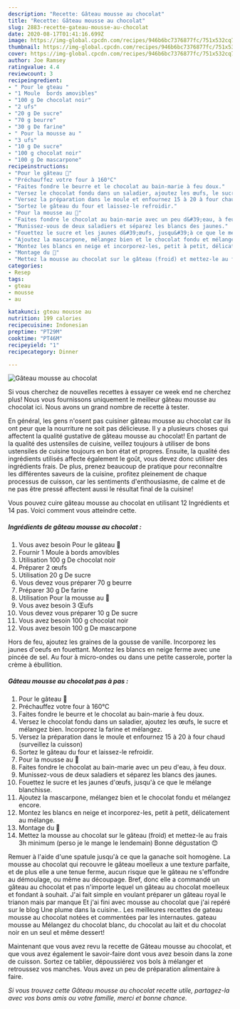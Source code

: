 ```yaml
---
description: "Recette: Gâteau mousse au chocolat"
title: "Recette: Gâteau mousse au chocolat"
slug: 2883-recette-gateau-mousse-au-chocolat
date: 2020-08-17T01:41:16.699Z
image: https://img-global.cpcdn.com/recipes/946b6bc7376877fc/751x532cq70/gateau-mousse-au-chocolat-photo-principale-de-la-recette.jpg
thumbnail: https://img-global.cpcdn.com/recipes/946b6bc7376877fc/751x532cq70/gateau-mousse-au-chocolat-photo-principale-de-la-recette.jpg
cover: https://img-global.cpcdn.com/recipes/946b6bc7376877fc/751x532cq70/gateau-mousse-au-chocolat-photo-principale-de-la-recette.jpg
author: Joe Ramsey
ratingvalue: 4.4
reviewcount: 3
recipeingredient:
- " Pour le gteau "
- "1 Moule  bords amovibles"
- "100 g De chocolat noir"
- "2 ufs"
- "20 g De sucre"
- "70 g beurre"
- "30 g De farine"
- " Pour la mousse au "
- "3 ufs"
- "10 g De sucre"
- "100 g chocolat noir"
- "100 g De mascarpone"
recipeinstructions:
- "Pour le gâteau 🥧"
- "Préchauffez votre four à 160°C"
- "Faites fondre le beurre et le chocolat au bain-marie à feu doux."
- "Versez le chocolat fondu dans un saladier, ajoutez les œufs, le sucre et mélangez bien. Incorporez la farine et mélangez."
- "Versez la préparation dans le moule et enfournez 15 à 20 à four chaud (surveillez la cuisson)"
- "Sortez le gâteau du four et laissez-le refroidir."
- "Pour la mousse au 🍫"
- "Faites fondre le chocolat au bain-marie avec un peu d&#39;eau, à feu doux."
- "Munissez-vous de deux saladiers et séparez les blancs des jaunes."
- "Fouettez le sucre et les jaunes d&#39;œufs, jusqu&#39;à ce que le mélange blanchisse."
- "Ajoutez la mascarpone, mélangez bien et le chocolat fondu et mélangez encore."
- "Montez les blancs en neige et incorporez-les, petit à petit, délicatement au mélange."
- "Montage du 🥧"
- "Mettez la mousse au chocolat sur le gâteau (froid) et mettez-le au frais 3h minimum (perso je le mange le lendemain) Bonne dégustation 😊"
categories:
- Resep
tags:
- gteau
- mousse
- au

katakunci: gteau mousse au 
nutrition: 199 calories
recipecuisine: Indonesian
preptime: "PT29M"
cooktime: "PT46M"
recipeyield: "1"
recipecategory: Dinner

---
```



![Gâteau mousse au chocolat](https://img-global.cpcdn.com/recipes/946b6bc7376877fc/751x532cq70/gateau-mousse-au-chocolat-photo-principale-de-la-recette.jpg)

Si vous cherchez de nouvelles recettes à essayer ce week end ne cherchez plus! Nous vous fournissons uniquement le meilleur gâteau mousse au chocolat ici. Nous avons un grand nombre de recette à tester.

En général, les gens n'osent pas cuisiner gâteau mousse au chocolat car ils ont peur que la nourriture ne soit pas délicieuse. Il y a plusieurs choses qui affectent la qualité gustative de gâteau mousse au chocolat! En partant de la qualité des ustensiles de cuisine, veillez toujours à utiliser de bons ustensiles de cuisine toujours en bon état et propres. Ensuite, la qualité des ingrédients utilisés affecte également le goût, vous devez donc utiliser des ingrédients frais. De plus, prenez beaucoup de pratique pour reconnaître les différentes saveurs de la cuisine, profitez pleinement de chaque processus de cuisson, car les sentiments d'enthousiasme, de calme et de ne pas être pressé affectent aussi le résultat final de la cuisine!

<!--inarticleads1-->

Vous pouvez cuire gâteau mousse au chocolat en utilisant 12 Ingrédients et 14 pas. Voici comment vous atteindre cette.

##### Ingrédients de gâteau mousse au chocolat :

1. Vous avez besoin  Pour le gâteau 🥧
1. Fournir 1 Moule à bords amovibles
1. Utilisation 100 g De chocolat noir
1. Préparer 2 œufs
1. Utilisation 20 g De sucre
1. Vous devez vous préparer 70 g beurre
1. Préparer 30 g De farine
1. Utilisation  Pour la mousse au 🍫
1. Vous avez besoin 3 Œufs
1. Vous devez vous préparer 10 g De sucre
1. Vous avez besoin 100 g chocolat noir
1. Vous avez besoin 100 g De mascarpone


Hors de feu, ajoutez les graines de la gousse de vanille. Incorporez les jaunes d&#39;oeufs en fouettant. Montez les blancs en neige ferme avec une pincée de sel. Au four à micro-ondes ou dans une petite casserole, porter la crème à ébullition. 

<!--inarticleads2-->

##### Gâteau mousse au chocolat pas à pas :

1. Pour le gâteau 🥧
1. Préchauffez votre four à 160°C
1. Faites fondre le beurre et le chocolat au bain-marie à feu doux.
1. Versez le chocolat fondu dans un saladier, ajoutez les œufs, le sucre et mélangez bien. Incorporez la farine et mélangez.
1. Versez la préparation dans le moule et enfournez 15 à 20 à four chaud (surveillez la cuisson)
1. Sortez le gâteau du four et laissez-le refroidir.
1. Pour la mousse au 🍫
1. Faites fondre le chocolat au bain-marie avec un peu d&#39;eau, à feu doux.
1. Munissez-vous de deux saladiers et séparez les blancs des jaunes.
1. Fouettez le sucre et les jaunes d&#39;œufs, jusqu&#39;à ce que le mélange blanchisse.
1. Ajoutez la mascarpone, mélangez bien et le chocolat fondu et mélangez encore.
1. Montez les blancs en neige et incorporez-les, petit à petit, délicatement au mélange.
1. Montage du 🥧
1. Mettez la mousse au chocolat sur le gâteau (froid) et mettez-le au frais 3h minimum (perso je le mange le lendemain) Bonne dégustation 😊


Remuer à l&#39;aide d&#39;une spatule jusqu&#39;à ce que la ganache soit homogène. La mousse au chocolat qui recouvre le gâteau moelleux a une texture parfaite, et de plus elle a une tenue ferme, aucun risque que le gâteau ne s&#39;effondre au démoulage, ou même au découpage. Bref, donc elle a commandé un gâteau au chocolat et pas n&#39;importe lequel un gâteau au chocolat moelleux et fondant à souhait. J&#39;ai fait simple en voulant préparer un gâteau royal le trianon mais par manque Et j&#39;ai fini avec mousse au chocolat que j&#39;ai repéré sur le blog Une plume dans la cuisine.. Les meilleures recettes de gateau mousse au chocolat notées et commentées par les internautes. gateau mousse au Mélangez du chocolat blanc, du chocolat au lait et du chocolat noir en un seul et même dessert! 

<!--inarticleads1-->

<p>
Maintenant que vous avez revu la recette de Gâteau mousse au chocolat, et que vous avez également le savoir-faire dont vous avez besoin dans la zone de cuisson. Sortez ce tablier, dépoussiérez vos bols à mélanger et retroussez vos manches. Vous avez un peu de préparation alimentaire à faire.
</p>

<p>
<i>Si vous trouvez cette Gâteau mousse au chocolat recette utile, partagez-la avec vos bons amis ou votre famille, merci et bonne chance.</i>
</p>
